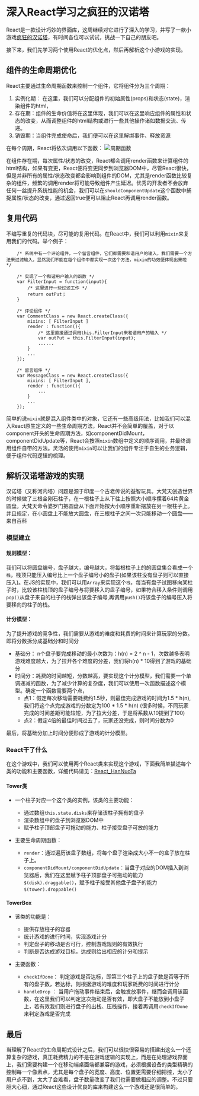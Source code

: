 # 深入React学习之疯狂的汉诺塔

React是一款设计巧妙的界面库，这周继续对它进行了深入的学习，并写了一款小游戏[疯狂的汉诺塔](http://www.xwlj.net/demo/react/react_hannuota)，有时间各位可以试试，挑战一下自己的朋友吧。

接下来，我们先学习两个使用React的优化点，然后再解析这个小游戏的实现。

## 组件的生命周期优化

React主要通过生命周期函数来控制一个组件，它将组件分为三个周期：

1. 实例化期： 在这里，我们可以分配组件的初始属性(props)和状态(state)，渲染组件的html，
2. 存在期：组件的生命价值将在这里体现，我们可以在这里响应组件的属性和状态的改变，从而调整组件的html结构或进行一些其他操作诸如数据交流、传递。
3. 销毁期：当组件完成使命后，我们便可以在这里解绑事件、释放资源

在每个周期，React将依次调用以下函数：
![周期函数](https://img.alicdn.com/tps/TB1XcY5IVXXXXa8XXXXXXXXXXXX-952-622.png)

在组件存在期，每次属性/状态的改变，React都会调用render函数来计算组件的html结构，如果有变更，React便将变更同步到浏览器DOM中，尽管React很快，但是并非所有的属性/状态改变都会影响到组件的DOM，尤其是render函数比较复杂的组件，频繁的调用render将可能导致组件产生延迟。优秀的开发者不会放弃任何一丝提升系统性能的机会，我们可以在`shouldComponentUpdate`这个函数中捕捉属性/状态的改变，通过返回true便可以阻止React再调用render函数。

## 复用代码

不编写重复的代码块，尽可能的复用代码。在React中，我们可以利用`mixin`来复用我们的代码。举个例子：

```
	/* 系统中有一个评论组件，一个留言组件，它们都需要和谐用户的输入，我们需要一个方法来过滤输入，显然我们不能在每个组件中都实现一次这个方法，mixin的功效便体现出来啦 */

	/* 实现了一个和谐用户输入的函数 */
	var FilterInput = function(input){
		/* 这里进行一些过滤工作 */
		return outPut；
	}

	/* 评论组件 */
	var CommentClass = new React.createClass({
		mixins: [ FilterInput ]
		render : function(){
			/* 这里直接通过调用this.FilterInput来和谐用户的输入 */
			var outPut = this.FilterInput(input);
			......
		}
		...
	});

	/* 留言组件 */
	var MessageClass = new React.createClass({
		mixins: [ FilterInput ],
		render : function(){
			...
		}
		...
	});

```

简单的说`mixin`就是混入组件类中的对象，它还有一些高级用法，比如我们可以混入React原生定义的一些生命周期方法，React并不会简单的覆盖，对于以component开头的生命周期方法，如componentDidMount，componentDidUpdate等，React会按照`mixin`数组中定义的顺序调用，并最终调用组件自带的方法。灵活的使用`mixin`可以让我们的组件专注于自生的业务逻辑，便于组件代码逻辑的梳理。


## 解析汉诺塔游戏的实现

汉诺塔（又称河内塔）问题是源于印度一个古老传说的益智玩具。大梵天创造世界的时候做了三根金刚石柱子，在一根柱子上从下往上按照大小顺序摞着64片黄金圆盘。大梵天命令婆罗门把圆盘从下面开始按大小顺序重新摆放在另一根柱子上。并且规定，在小圆盘上不能放大圆盘，在三根柱子之间一次只能移动一个圆盘——来自百科


### 模型建立

#### 规则模型：

我们可以将圆盘编号，盘子越大，编号越大，将每根柱子上的的圆盘集合看成一个`栈`，栈顶只能压入编号比上一个盘子编号小的盘子(如果该柱没有盘子则可以直接压入)。在JS的实现中，我们可以用`Array`来实现这个`栈`，每当有盘子试图移向某柱子时，比较该柱栈顶的盘子编号与将要移入的盘子编号，如果符合移入条件则调用`pop()`从盘子来自的柱子的栈弹出该盘子编号,再调用`push()`将该盘子的编号压入将要移向的柱子的栈。

#### 计分模型：

为了提升游戏的竞争性，我们需要从游戏的难度和耗费的时间来计算玩家的分数。即将分数拆分成基础分和时间分

- 基础分： n个盘子要完成移动的最小次数为：h(n) = 2 ^ n - 1，次数越多表明游戏难度越大，为了拉开各个难度的分差，我们将h(n) * 10得到了游戏的基础分
- 时间分：耗费的时间越短，分数越高，要实现这个计分模型，我们需要一个单调递减的函数，为了减少计算的复杂度，我们可以使用一次函数描述这个模型。确定一个函数需要两个点，
	- 点1：假定每次移动需要耗费约1.5秒，则最佳完成游戏的时间为1.5 * h(n),我们将这个点完成游戏的分数定为100 * 1.5 * h(n) (很多时候，不同玩家完成的时间差距可能较短，为了拉大分差，于是将系数从10提到了100)
	- 点2：假定4倍的最佳时间过去了，玩家还没完成，则时间分数为0

最后，将基础分加上时间分便形成了游戏的计分模型。

### React干了什么

在这个游戏中，我们可以使用两个React类来实现这个游戏，下面我简单描述每个类的功能和主要函数，详细代码请见：[React_HanNuoTa](https://code.csdn.net/leohuangyi/react_hannuota)

#### Tower类

- 一个柱子对应一个这个类的实例，该类的主要功能：
	- 通过数组`this.state.disks`来存储该柱子拥有的盘子
	- 渲染数组中的盘子到浏览器DOM中
	- 赋予柱子顶部盘子可拖动的能力、柱子接受盘子可放的能力

- 主要生命周期函数：

	- `render`：通过遍历该盘子数组，将每个盘子渲染成大小不一的盒子放在柱子上。
	- `componentDidMount/componentDidUpdate`：当盘子对应的DOM插入到浏览器后，我们在这里赋予柱子顶部盘子可拖动的能力`$(disk).draggable()`，赋予柱子接受其他盘子盘子的能力`$(tower).droppable()`

#### TowerBox

- 该类的功能是：

	- 提供存放柱子的容器
	- 统计游戏的进行时间，实现游戏计分
	- 判定盘子的移动是否可行，控制游戏规则的有效执行
	- 判断是否达成游戏目标，达成则给出相应的计分和提示

- 主要函数：

	- `checkIfDone`： 判定游戏是否达标，即第三个柱子上的盘子数是否等于所有的盘子数，若达标，则根据游戏的难度和玩家耗费的时间进行计分
	- `handleDrop` ： 当用户拖动事件结束后，会触发放事件，继而会调用该函数，在这里我们可以判定这次拖动是否有效，即大盘子不能放到小盘子上，若有效我们则进行盘子的出栈、压栈操作，接着再调用`checkIfDone`来判定游戏是否完成

## 最后

当理解了React的生命周期式设计之后，我们可以很快很容易的搭建出这么一个还算复杂的游戏，真正耗费精力的不是在游戏逻辑的实现上，而是在处理游戏界面上，我们需要构建一个在移动端桌面端都兼容的游戏，必须根据设备的类型精确的控制每一个像素点，尤其是每个盘子的宽度、高度、位置更需要仔细把控，太小了用户点不到，太大了会难看，盘子数量改变了我们也需要做相应的调整。不过只要胆大心细，通过React这些设计优良的库来构建这么一个游戏还是很简单的。